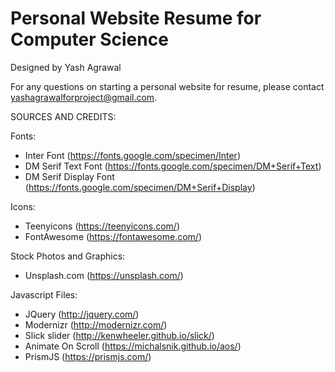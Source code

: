 # Personal Website Resume for Computer Science 


Designed by Yash Agrawal


For any questions on starting a personal website for resume, please contact yashagrawalforproject@gmail.com. 

SOURCES AND CREDITS:

Fonts:
 - Inter Font (https://fonts.google.com/specimen/Inter)
 - DM Serif Text Font (https://fonts.google.com/specimen/DM+Serif+Text)
 - DM Serif Display Font (https://fonts.google.com/specimen/DM+Serif+Display)

Icons:
 - Teenyicons (https://teenyicons.com/)
 - FontAwesome (https://fontawesome.com/)

Stock Photos and Graphics:
 - Unsplash.com (https://unsplash.com/)

Javascript Files:
 - JQuery (http://jquery.com/)
 - Modernizr (http://modernizr.com/)
 - Slick slider (http://kenwheeler.github.io/slick/)
 - Animate On Scroll (https://michalsnik.github.io/aos/)
 - PrismJS (https://prismjs.com/)
